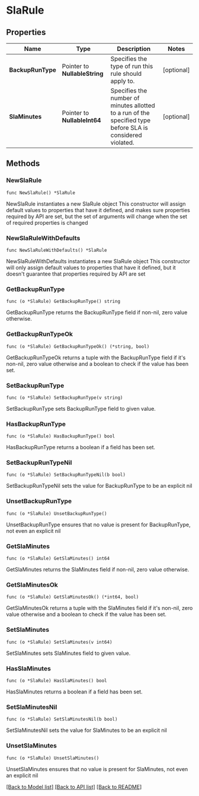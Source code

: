 # SlaRule

## Properties

Name | Type | Description | Notes
------------ | ------------- | ------------- | -------------
**BackupRunType** | Pointer to **NullableString** | Specifies the type of run this rule should apply to. | [optional] 
**SlaMinutes** | Pointer to **NullableInt64** | Specifies the number of minutes allotted to a run of the specified type before SLA is considered violated. | [optional] 

## Methods

### NewSlaRule

`func NewSlaRule() *SlaRule`

NewSlaRule instantiates a new SlaRule object
This constructor will assign default values to properties that have it defined,
and makes sure properties required by API are set, but the set of arguments
will change when the set of required properties is changed

### NewSlaRuleWithDefaults

`func NewSlaRuleWithDefaults() *SlaRule`

NewSlaRuleWithDefaults instantiates a new SlaRule object
This constructor will only assign default values to properties that have it defined,
but it doesn't guarantee that properties required by API are set

### GetBackupRunType

`func (o *SlaRule) GetBackupRunType() string`

GetBackupRunType returns the BackupRunType field if non-nil, zero value otherwise.

### GetBackupRunTypeOk

`func (o *SlaRule) GetBackupRunTypeOk() (*string, bool)`

GetBackupRunTypeOk returns a tuple with the BackupRunType field if it's non-nil, zero value otherwise
and a boolean to check if the value has been set.

### SetBackupRunType

`func (o *SlaRule) SetBackupRunType(v string)`

SetBackupRunType sets BackupRunType field to given value.

### HasBackupRunType

`func (o *SlaRule) HasBackupRunType() bool`

HasBackupRunType returns a boolean if a field has been set.

### SetBackupRunTypeNil

`func (o *SlaRule) SetBackupRunTypeNil(b bool)`

 SetBackupRunTypeNil sets the value for BackupRunType to be an explicit nil

### UnsetBackupRunType
`func (o *SlaRule) UnsetBackupRunType()`

UnsetBackupRunType ensures that no value is present for BackupRunType, not even an explicit nil
### GetSlaMinutes

`func (o *SlaRule) GetSlaMinutes() int64`

GetSlaMinutes returns the SlaMinutes field if non-nil, zero value otherwise.

### GetSlaMinutesOk

`func (o *SlaRule) GetSlaMinutesOk() (*int64, bool)`

GetSlaMinutesOk returns a tuple with the SlaMinutes field if it's non-nil, zero value otherwise
and a boolean to check if the value has been set.

### SetSlaMinutes

`func (o *SlaRule) SetSlaMinutes(v int64)`

SetSlaMinutes sets SlaMinutes field to given value.

### HasSlaMinutes

`func (o *SlaRule) HasSlaMinutes() bool`

HasSlaMinutes returns a boolean if a field has been set.

### SetSlaMinutesNil

`func (o *SlaRule) SetSlaMinutesNil(b bool)`

 SetSlaMinutesNil sets the value for SlaMinutes to be an explicit nil

### UnsetSlaMinutes
`func (o *SlaRule) UnsetSlaMinutes()`

UnsetSlaMinutes ensures that no value is present for SlaMinutes, not even an explicit nil

[[Back to Model list]](../README.md#documentation-for-models) [[Back to API list]](../README.md#documentation-for-api-endpoints) [[Back to README]](../README.md)


